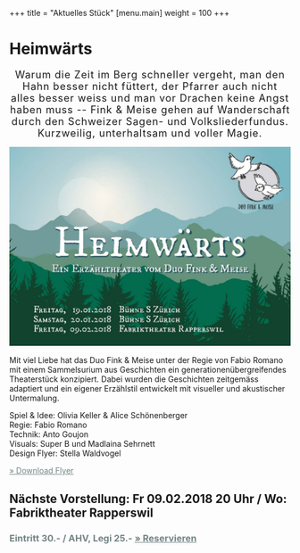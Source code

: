 +++
title = "Aktuelles Stück"
[menu.main]
weight = 100
+++

<h1>Heimwärts</h1>
<center> 
<span style="letter-spacing: 1px; font-size: 18px"> 
Warum die Zeit im Berg schneller vergeht, man den Hahn besser nicht füttert, der Pfarrer auch nicht alles besser weiss und man vor Drachen keine Angst haben muss -- 
 Fink & Meise gehen auf Wanderschaft durch den Schweizer Sagen- und Volksliederfundus. 
Kurzweilig, unterhaltsam und
voller Magie.</span>

<p>
<img src="/images/flyerfront.jpg" width= 600px/></p></center>

Mit viel Liebe hat das Duo Fink & Meise unter der Regie von Fabio Romano mit einem Sammelsurium aus Geschichten ein generationenübergreifendes Theaterstück konzipiert. Dabei wurden die Geschichten zeitgemäss adaptiert und ein eigener Erzählstil entwickelt mit visueller und akustischer Untermalung. 
<p>
Spiel & Idee: Olivia Keller & Alice Schönenberger </br>
Regie: Fabio Romano</br>
Technik: Anto Goujon </br>
Visuals: Super B und Madlaina Sehrnett</br>
Design Flyer: Stella Waldvogel
</p>
<a style="color:#758484" href="http://finkundmeise.ch/flyer.pdf">
        &raquo; Download Flyer
      </a>
<p><h2> Nächste Vorstellung: Fr 09.02.2018 20 Uhr / Wo: Fabriktheater Rapperswil</h2> </p>

<p>
  <h3>
    <span style="color:#758484">
      Eintritt 30.- / AHV, Legi 25.-
      <a style="color:#758484" href="/Reservation">
        &raquo; Reservieren
      </a>
    </span>
  </h3>
</p>

